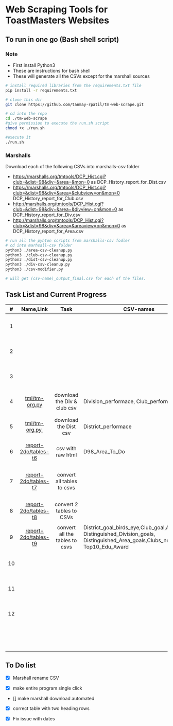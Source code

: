 # Web Scraping Tools for ToastMasters Websites

## To run in one go (Bash shell script)

### Note 
- First install Python3
- These are instructions for bash shell
- These will generate all the CSVs except for the marshall sources

```bash
# install required libraries from the requirements.txt file
pip install -r requirements.txt

# clone this dir
git clone https://github.com/tanmay-rpatil/tm-web-scrape.git

# cd into the repo
cd ./tm-web-scrape
#give permission to execute the run.sh script
chmod +x ./run.sh

#execute it 
./run.sh
```

### Marshalls

Download each of the following CSVs into marshalls-csv folder
- https://marshalls.org/tmtools/DCP_Hist.cgi?club=&dist=98&div=&area=&mon=0 as DCP_History_report_for_Dist.csv
- https://marshalls.org/tmtools/DCP_Hist.cgi?club=&dist=98&div=&area=&clubview=on&mon=0 DCP_History_report_for_Club.csv
- http://marshalls.org/tmtools/DCP_Hist.cgi?club=&dist=98&div=&area=&divview=on&mon=0 as DCP_History_report_for_Div.csv
- http://marshalls.org/tmtools/DCP_Hist.cgi?club=&dist=98&div=&area=&areaview=on&mon=0 as DCP_History_report_for_Area.csv

```bash
# run all the pyhton scripts from marshalls-csv fodler
# cd into marhsall-csv folder
python3 ./area-csv-cleanup.py
python3 ./club-csv-cleanup.py
python3 ./dist-csv-cleanup.py
python3 ./div-csv-cleanup.py
python3 ./csv-modifier.py

# will get (csv-name)_output_final.csv for each of the files.
```


## Task List and Current Progress

| #   | Name,Link                                                                         | Task                           | CSV-names                                                                                                                             | Notes                               | Status                   |
|:---:|:---------------------------------------------------------------------------------:|:------------------------------:| ------------------------------------------------------------------------------------------------------------------------------------- | ----------------------------------- |:------------------------:|
| 1   |                                                                                   |                                |                                                                                                                                       |                                     | <ul><li>- [ ] </li></ul> |
| 2   |                                                                                   |                                |                                                                                                                                       |                                     | <ul><li>- [ ] </li></ul> |
| 3   |                                                                                   |                                |                                                                                                                                       |                                     | <ul><li>- [ ] </li></ul> |
| 4   | [tmi/tm-org.py](https://dashboards.toastmasters.org/District.aspx?id=98)          | download the Div & club csv    | Division_performace, Club_performace                                                                                                  |                                     | <ul><li>- [x] </li></ul> |
| 5   | [tmi/tm-org.py ](https://dashboards.toastmasters.org/Division.aspx?id=98)         | download the Dist csv          | District_performace                                                                                                                   |                                     | <ul><li>- [x] </li></ul> |
| 6   | [report-2do/tables-t6](https://reports2.toastmasters.org/ToDo.cgi?dist=98)        | csv with raw html              | D98_Area_To_Do                                                                                                                        |                                     | <ul><li>- [x] </li></ul> |
| 7   | [report-2do/tables-t7](https://reports2.toastmasters.org/D98/D98-2021-01-16.html) | convert all tables to csvs     |                                                                                                                                       | Dynamic Page, based on date - TODO! | <ul><li>- [ ] </li></ul> |
| 8   | [report-2do/tables-t8](https://reports2.toastmasters.org/PrezExt20.cgi)           | convert 2 tables to CSVs       |                                                                                                                                       |                                     | <ul><li>- [x] </li></ul> |
| 9   | [report-2do/tables-t9](https://reports2.toastmasters.org/District.cgi?dist=98)    | convert all the tables to csvs | District_goal_birds_eye,Club_goal,Area_goal, Distinguished_Division_goals, Distinguished_Area_goals,Clubs_need_coach, Top10_Edu_Award |                                     | <ul><li>- [x] </li></ul> |
| 10  |                                                                                   |                                |                                                                                                                                       |                                     | <ul><li>- [ ] </li></ul> |
| 11  |                                                                                   |                                |                                                                                                                                       |                                     | <ul><li>- [ ] </li></ul> |
| 12  |                                                                                   |                                |                                                                                                                                       |                                     | <ul><li>- [ ] </li></ul> |
|     |                                                                                   |                                |                                                                                                                                       |                                     | <ul><li>- [ ] </li></ul> |



## To Do list

- [X] Marshall rename CSV

- [x] make entire program single click

- [] make marshall download automated

- [X] correct table with two heading rows 

- [X] Fix issue with dates